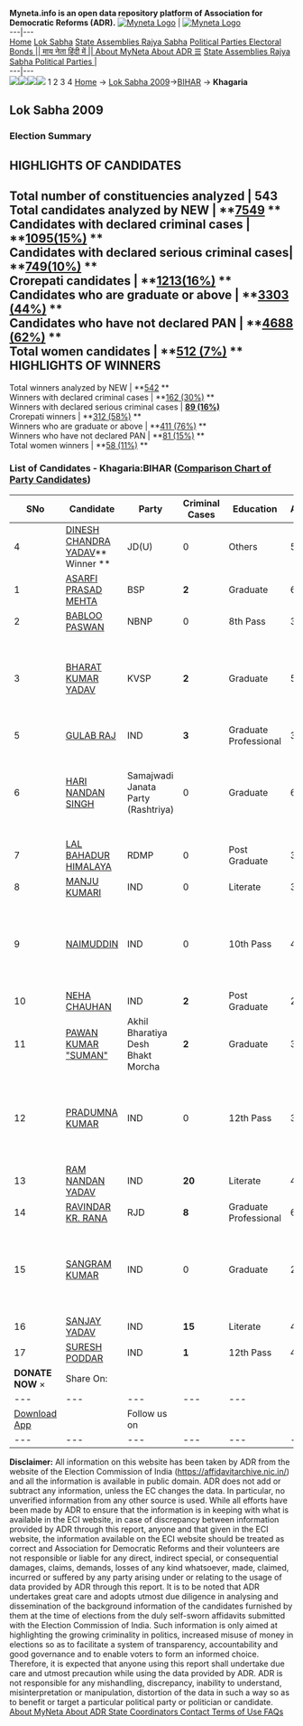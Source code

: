 **Myneta.info is an open data repository platform of Association for Democratic Reforms (ADR).**
[![Myneta Logo](https://www.myneta.info/lib/img/myneta-logo.png)](https://www.myneta.info/) | [![Myneta Logo](https://www.myneta.info/lib/img/adr-logo.png)](https://adrindia.org)  
---|---  
[Home](https://www.myneta.info/) [Lok Sabha](https://www.myneta.info/#ls "Lok Sabha") [ State Assemblies ](https://www.myneta.info/#sa "State Assemblies") [Rajya Sabha](https://www.myneta.info/#rs "Rajya Sabha") [Political Parties ](https://www.myneta.info/party "Political Parties") [ Electoral Bonds ](https://www.myneta.info/electoral_bonds "Electoral Bonds") [ || माय नेता हिंदी में || ](https://translate.google.co.in/translate?prev=hp&hl=en&js=y&u=www.myneta.info&sl=en&tl=hi&history_state0=) [ About MyNeta ](https://adrindia.org/content/about-myneta) [ About ADR ](https://adrindia.org/about-adr/who-we-are) [☰](javascript:void\(0\))
[ State Assemblies ](https://www.myneta.info/#sa "State Assemblies") [ Rajya Sabha ](https://www.myneta.info/#rs "Rajya Sabha") [ Political Parties ](https://www.myneta.info/party "Political Parties")
|   
---|---  
![](https://www.myneta.info/lib/img/banner/banner-1.png)![](https://www.myneta.info/lib/img/banner/banner-2.png)![](https://www.myneta.info/lib/img/banner/banner-3.png)![](https://www.myneta.info/lib/img/banner/banner-4.png)
1  2  3  4 
[Home](https://www.myneta.info/) → [Lok Sabha 2009](https://www.myneta.info/ls2009/)→[BIHAR](https://www.myneta.info/ls2009/index.php?action=show_constituencies&state_id=4) → **Khagaria**
### 
## Lok Sabha 2009
###  Election Summary 
HIGHLIGHTS OF CANDIDATES  
---  
Total number of constituencies analyzed |  543   
Total candidates analyzed by NEW | **[7549](https://www.myneta.info/ls2009/index.php?action=summary&subAction=candidates_analyzed&sort=candidate#summary) **  
Candidates with declared criminal cases | **[1095(15%)](https://www.myneta.info/ls2009/index.php?action=summary&subAction=crime&sort=candidate#summary) **  
Candidates with declared serious criminal cases| **[749(10%)](https://www.myneta.info/ls2009/index.php?action=summary&subAction=serious_crime&sort=candidate#summary) **  
Crorepati candidates | **[1213(16%)](https://www.myneta.info/ls2009/index.php?action=summary&subAction=crorepati&sort=candidate#summary) **  
Candidates who are graduate or above | **[3303 (44%)](https://www.myneta.info/ls2009/index.php?action=summary&subAction=education&sort=candidate#summary) **  
Candidates who have not declared PAN | **[4688 (62%)](https://www.myneta.info/ls2009/index.php?action=summary&subAction=without_pan&sort=candidate#summary) **  
Total women candidates | **[512 (7%)](https://www.myneta.info/ls2009/index.php?action=summary&subAction=women_candidate&sort=candidate#summary) **  
HIGHLIGHTS OF WINNERS  
---  
Total winners analyzed by NEW | **[542](https://www.myneta.info/ls2009/index.php?action=summary&subAction=winner_analyzed&sort=candidate#summary) **  
Winners with declared criminal cases | **[162 (30%)](https://www.myneta.info/ls2009/index.php?action=summary&subAction=winner_crime&sort=candidate#summary) **  
Winners with declared serious criminal cases | **[89 (16%)](https://www.myneta.info/ls2009/index.php?action=summary&subAction=winner_serious_crime&sort=candidate#summary)**  
Crorepati winners | **[312 (58%)](https://www.myneta.info/ls2009/index.php?action=summary&subAction=winner_crorepati&sort=candidate#summary) **  
Winners who are graduate or above | **[411 (76%)](https://www.myneta.info/ls2009/index.php?action=summary&subAction=winner_education&sort=candidate#summary) **  
Winners who have not declared PAN | **[81 (15%)](https://www.myneta.info/ls2009/index.php?action=summary&subAction=winner_without_pan&sort=candidate#summary) **  
Total women winners | **[58 (11%)](https://www.myneta.info/ls2009/index.php?action=summary&subAction=winner_women&sort=candidate#summary) **  
### List of Candidates - Khagaria:BIHAR ([Comparison Chart of Party Candidates](https://www.myneta.info/ls2009/comparisonchart.php?constituency_id=310))
SNo | Candidate| Party| Criminal Cases| Education| Age| Total Assets| Liabilities  
---|---|---|---|---|---|---|---  
4  | [DINESH CHANDRA YADAV](https://www.myneta.info/ls2009/candidate.php?candidate_id=4995)** Winner ** | JD(U) | 0 | Others| 50 | Rs 63,05,253 ~ 63 Lacs+ | Rs 15,922 ~ 15 Thou+  
1  | [ASARFI PRASAD MEHTA](https://www.myneta.info/ls2009/candidate.php?candidate_id=4993) | BSP | **2** | Graduate| 63 | Rs 1,41,15,817 ~ 1 Crore+ | Rs 0 ~   
2  | [BABLOO PASWAN](https://www.myneta.info/ls2009/candidate.php?candidate_id=4998) | NBNP | 0 | 8th Pass| 35 | Rs 3,35,000 ~ 3 Lacs+ | Rs 0 ~   
3  | [BHARAT KUMAR YADAV](https://www.myneta.info/ls2009/candidate.php?candidate_id=4999) | KVSP | **2** | Graduate| 52 | ![](https://myneta.info/image_v2.php?myneta_folder=ls2009&candidate_id=4999&col=ta) | ![](https://myneta.info/image_v2.php?myneta_folder=ls2009&candidate_id=4999&col=lia)  
5  | [GULAB RAJ](https://www.myneta.info/ls2009/candidate.php?candidate_id=5002) | IND | **3** | Graduate Professional| 31 | Rs 3,21,500 ~ 3 Lacs+ | Rs 0 ~   
6  | [HARI NANDAN SINGH](https://www.myneta.info/ls2009/candidate.php?candidate_id=5001) | Samajwadi Janata Party (Rashtriya) | 0 | Graduate| 61 | ![](https://myneta.info/image_v2.php?myneta_folder=ls2009&candidate_id=5001&col=ta) | ![](https://myneta.info/image_v2.php?myneta_folder=ls2009&candidate_id=5001&col=lia)  
7  | [LAL BAHADUR HIMALAYA](https://www.myneta.info/ls2009/candidate.php?candidate_id=5000) | RDMP | 0 | Post Graduate| 38 | Rs 35,90,000 ~ 35 Lacs+ | Rs 1,15,000 ~ 1 Lacs+  
8  | [MANJU KUMARI](https://www.myneta.info/ls2009/candidate.php?candidate_id=5006) | IND | 0 | Literate| 31 | Rs 11,75,000 ~ 11 Lacs+ | Rs 0 ~   
9  | [NAIMUDDIN](https://www.myneta.info/ls2009/candidate.php?candidate_id=5003) | IND | 0 | 10th Pass| 42 | ![](https://myneta.info/image_v2.php?myneta_folder=ls2009&candidate_id=5003&col=ta) | ![](https://myneta.info/image_v2.php?myneta_folder=ls2009&candidate_id=5003&col=lia)  
10  | [NEHA CHAUHAN](https://www.myneta.info/ls2009/candidate.php?candidate_id=5004) | IND | **2** | Post Graduate| 27 | Rs 5,78,000 ~ 5 Lacs+ | Rs 0 ~   
11  | [PAWAN KUMAR "SUMAN"](https://www.myneta.info/ls2009/candidate.php?candidate_id=4997) | Akhil Bharatiya Desh Bhakt Morcha | **2** | Graduate| 33 | Rs 3,17,000 ~ 3 Lacs+ | Rs 0 ~   
12  | [PRADUMNA KUMAR](https://www.myneta.info/ls2009/candidate.php?candidate_id=5005) | IND | 0 | 12th Pass| 31 | ![](https://myneta.info/image_v2.php?myneta_folder=ls2009&candidate_id=5005&col=ta) | ![](https://myneta.info/image_v2.php?myneta_folder=ls2009&candidate_id=5005&col=lia)  
13  | [RAM NANDAN YADAV](https://www.myneta.info/ls2009/candidate.php?candidate_id=5007) | IND | **20** | Literate| 45 | Rs 19,80,000 ~ 19 Lacs+ | Rs 50,000 ~ 50 Thou+  
14  | [RAVINDAR KR. RANA](https://www.myneta.info/ls2009/candidate.php?candidate_id=4996) | RJD | **8** | Graduate Professional| 62 | Rs 99,50,448 ~ 99 Lacs+ | Rs 26,45,058 ~ 26 Lacs+  
15  | [SANGRAM KUMAR](https://www.myneta.info/ls2009/candidate.php?candidate_id=5008) | IND | 0 | Graduate| 27 | ![](https://myneta.info/image_v2.php?myneta_folder=ls2009&candidate_id=5008&col=ta) | ![](https://myneta.info/image_v2.php?myneta_folder=ls2009&candidate_id=5008&col=lia)  
16  | [SANJAY YADAV](https://www.myneta.info/ls2009/candidate.php?candidate_id=5009) | IND | **15** | Literate| 41 | Rs 6,30,000 ~ 6 Lacs+ | Rs 50,000 ~ 50 Thou+  
17  | [SURESH PODDAR](https://www.myneta.info/ls2009/candidate.php?candidate_id=5010) | IND | **1** | 12th Pass| 47 | Rs 29,43,500 ~ 29 Lacs+ | Rs 0 ~   
|  **DONATE NOW** × |  Share On:  | [](https://api.whatsapp.com/send?text=https%3A%2F%2Fmyneta.info%2Fpunjab2022%2Findex.php%3Faction%3Dshow_constituencies%26state_id%3D19) | [](https://www.facebook.com/sharer/sharer.php?u=https%3A%2F%2Fmyneta.info%2Fpunjab2022%2Findex.php%3Faction%3Dshow_constituencies%26state_id%3D19) | [](https://twitter.com/share?url=https%3A%2F%2Fmyneta.info%2Fpunjab2022%2Findex.php%3Faction%3Dshow_constituencies%26state_id%3D19)  
---|---|---|---|---  
| [ Download App ](https://play.google.com/store/apps/details?id=com.webrosoft.myneta1&pcampaignid=pcampaignidMKT-Other-global-all-co-prtnr-py-PartBadge-Mar2515-1) | [](https://play.google.com/store/apps/details?id=com.webrosoft.myneta1&pcampaignid=pcampaignidMKT-Other-global-all-co-prtnr-py-PartBadge-Mar2515-1) |  Follow us on  | [](https://www.facebook.com/adrindia.org/) | [](https://twitter.com/adrspeaks) | [](https://groups.google.com/g/national-election-watch?hl=en&pli=1) | [](https://www.instagram.com/adrspeaks/) | [](https://www.youtube.com/user/adrspeaks) | [](https://sharechat.com/profile/adrspeaks)  
---|---|---|---|---|---|---|---|---  
**Disclaimer:** All information on this website has been taken by ADR from the website of the Election Commission of India (https://affidavitarchive.nic.in/) and all the information is available in public domain. ADR does not add or subtract any information, unless the EC changes the data. In particular, no unverified information from any other source is used. While all efforts have been made by ADR to ensure that the information is in keeping with what is available in the ECI website, in case of discrepancy between information provided by ADR through this report, anyone and that given in the ECI website, the information available on the ECI website should be treated as correct and Association for Democratic Reforms and their volunteers are not responsible or liable for any direct, indirect special, or consequential damages, claims, demands, losses of any kind whatsoever, made, claimed, incurred or suffered by any party arising under or relating to the usage of data provided by ADR through this report. It is to be noted that ADR undertakes great care and adopts utmost due diligence in analysing and dissemination of the background information of the candidates furnished by them at the time of elections from the duly self-sworn affidavits submitted with the Election Commission of India. Such information is only aimed at highlighting the growing criminality in politics, increased misuse of money in elections so as to facilitate a system of transparency, accountability and good governance and to enable voters to form an informed choice. Therefore, it is expected that anyone using this report shall undertake due care and utmost precaution while using the data provided by ADR. ADR is not responsible for any mishandling, discrepancy, inability to understand, misinterpretation or manipulation, distortion of the data in such a way so as to benefit or target a particular political party or politician or candidate. 
[ About MyNeta ](https://adrindia.org/content/about-myneta) [ About ADR ](https://adrindia.org/about-adr/who-we-are) [ State Coordinators ](https://adrindia.org/about-adr/state-coordinators) [ Contact ](https://adrindia.org/contact-us) [ Terms of Use ](https://adrindia.org/content/adr-terms-use) [ FAQs ](https://adrindia.org/content/faqs)
